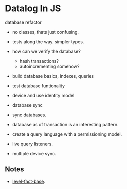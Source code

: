 # Datalog In JS



database refactor
- no classes, thats just confusing.
- tests along the way. simpler types.

- how can we verify the database?
	- hash transactions?
	- autoincrementing somehow?

- build database basics, indexes, queries
- test database funtionality
- device and use identity model
- database sync

- sync databases.
- database as of transaction is an interesting pattern.
- create a query language with a permissioning model.
- live query listeners.
- multiple device sync.

## Notes

- [level-fact-base](https://github.com/smallhelm/level-fact-base).